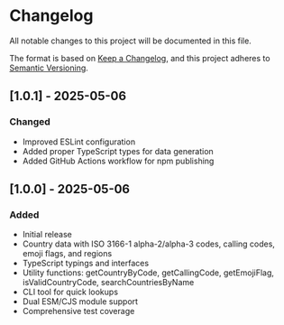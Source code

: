 # Changelog

All notable changes to this project will be documented in this file.

The format is based on [Keep a Changelog](https://keepachangelog.com/en/1.0.0/),
and this project adheres to [Semantic Versioning](https://semver.org/spec/v2.0.0.html).

## [1.0.1] - 2025-05-06

### Changed
- Improved ESLint configuration
- Added proper TypeScript types for data generation
- Added GitHub Actions workflow for npm publishing

## [1.0.0] - 2025-05-06

### Added
- Initial release
- Country data with ISO 3166-1 alpha-2/alpha-3 codes, calling codes, emoji flags, and regions
- TypeScript typings and interfaces
- Utility functions: getCountryByCode, getCallingCode, getEmojiFlag, isValidCountryCode, searchCountriesByName
- CLI tool for quick lookups
- Dual ESM/CJS module support
- Comprehensive test coverage 